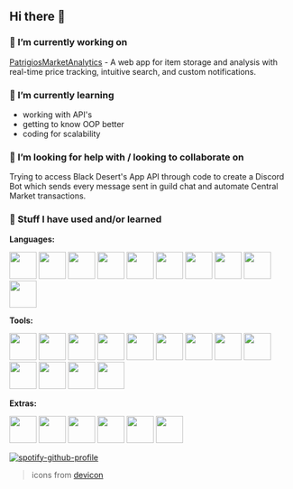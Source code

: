 ## Hi there 👋
          
### 🔭 I’m currently working on
[PatrigiosMarketAnalytics](https://github.com/akkiirah/PatrigiosMarketAnalytics) - A web app for item storage and analysis with real-time price tracking, intuitive search, and custom notifications.
          
### 🌱 I’m currently learning
- working with API's
- getting to know OOP better
- coding for scalability

### 🤔 I’m looking for help with / looking to collaborate on
Trying to access Black Desert's App API through code to create a Discord Bot which sends every message sent in guild chat and automate Central Market transactions.

### 🚀 Stuff I have used and/or learned
**Languages:**

<img src="https://cdn.jsdelivr.net/gh/devicons/devicon@latest/icons/php/php-original.svg" height="48"  /> <img src="https://cdn.jsdelivr.net/gh/devicons/devicon@latest/icons/csharp/csharp-original.svg" height="48"  /> <img src="https://cdn.jsdelivr.net/gh/devicons/devicon@latest/icons/cplusplus/cplusplus-original.svg" height="48"  /> <img src="https://cdn.jsdelivr.net/gh/devicons/devicon@latest/icons/java/java-original.svg" height="48" /> <img src="https://cdn.jsdelivr.net/gh/devicons/devicon@latest/icons/html5/html5-original.svg" height="48" /> <img src="https://cdn.jsdelivr.net/gh/devicons/devicon@latest/icons/css3/css3-original.svg"  height="48" /> <img src="https://cdn.jsdelivr.net/gh/devicons/devicon@latest/icons/sass/sass-original.svg" height="48"  /> <img src="https://cdn.jsdelivr.net/gh/devicons/devicon@latest/icons/javascript/javascript-original.svg" height="48" /> <img src="https://cdn.jsdelivr.net/gh/devicons/devicon@latest/icons/typescript/typescript-original.svg"  height="48" /> <img src="https://cdn.jsdelivr.net/gh/devicons/devicon@latest/icons/rust/rust-original.svg" height="48"  /> 

**Tools:**

<img src="https://cdn.jsdelivr.net/gh/devicons/devicon@latest/icons/vscode/vscode-original.svg" height="48" /> <img src="https://cdn.jsdelivr.net/gh/devicons/devicon@latest/icons/visualstudio/visualstudio-original.svg" height="48"  /> <img src="https://cdn.jsdelivr.net/gh/devicons/devicon@latest/icons/rider/rider-original.svg"  height="48" /> <img src="https://cdn.jsdelivr.net/gh/devicons/devicon@latest/icons/intellij/intellij-original.svg"  height="48" /> <img src="https://cdn.jsdelivr.net/gh/devicons/devicon@latest/icons/xcode/xcode-original.svg" height="48"  /> <img src="https://cdn.jsdelivr.net/gh/devicons/devicon@latest/icons/vim/vim-original.svg" height="48" /> <img src="https://cdn.jsdelivr.net/gh/devicons/devicon@latest/icons/unity/unity-original.svg"  height="48" /> <img src="https://cdn.jsdelivr.net/gh/devicons/devicon@latest/icons/unrealengine/unrealengine-original.svg"  height="48"  /> <img src="https://cdn.jsdelivr.net/gh/devicons/devicon@latest/icons/godot/godot-original.svg"  height="48"  /> <img src="https://cdn.jsdelivr.net/gh/devicons/devicon@latest/icons/figma/figma-original.svg"  height="48" /> <img src="https://cdn.jsdelivr.net/gh/devicons/devicon@latest/icons/xd/xd-original.svg"  height="48"  /> <img src="https://cdn.jsdelivr.net/gh/devicons/devicon@latest/icons/docker/docker-original.svg"  height="48"  /> <img src="https://cdn.jsdelivr.net/gh/devicons/devicon@latest/icons/mysql/mysql-original.svg" height="48"  />

**Extras:**

<img src="https://cdn.jsdelivr.net/gh/devicons/devicon@latest/icons/archlinux/archlinux-original.svg" height="48" /> <img src="https://cdn.jsdelivr.net/gh/devicons/devicon@latest/icons/bash/bash-original.svg" height="48"  /> <img src="https://cdn.jsdelivr.net/gh/devicons/devicon@latest/icons/aftereffects/aftereffects-original.svg" height="48" /> <img src="https://cdn.jsdelivr.net/gh/devicons/devicon@latest/icons/photoshop/photoshop-original.svg" height="48"  /> <img src="https://cdn.jsdelivr.net/gh/devicons/devicon@latest/icons/premierepro/premierepro-plain.svg"  height="48"  /> <img src="https://cdn.jsdelivr.net/gh/devicons/devicon@latest/icons/powershell/powershell-original.svg" height="48" />

<!--
**akkiirah/akkiirah** is a ✨ _special_ ✨ repository because its `README.md` (this file) appears on your GitHub profile.

Here are some ideas to get you started:

-->


[![spotify-github-profile](https://spotify-github-profile.kittinanx.com/api/view?uid=4cumom8vztuwu20futyodz2qv&cover_image=true&theme=natemoo-re&show_offline=false&background_color=121212&interchange=false&bar_color=53b14f&bar_color_cover=false)](https://github.com/kittinan/spotify-github-profile)


> icons from [devicon](https://devicon.dev/)
